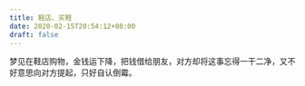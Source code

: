 ```yaml
---
title: 鞋店、买鞋
date: 2020-02-15T20:54:12+08:00
draft: false
---
```


梦见在鞋店购物，金钱运下降，把钱借给朋友，对方却将这事忘得一干二净，又不好意思向对方提起，只好自认倒霉。